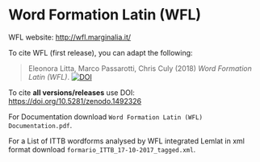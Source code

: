 # Word Formation Latin (WFL)

WFL website: http://wfl.marginalia.it/

To cite WFL (first release), you can adapt the following:

> Eleonora Litta, Marco Passarotti, Chris Culy (2018) *Word Formation Latin (WFL)*. [![DOI](https://zenodo.org/badge/DOI/10.5281/zenodo.1492326.svg)](https://doi.org/10.5281/zenodo.1492326)

To cite **all versions/releases** use DOI: https://doi.org/10.5281/zenodo.1492326

For Documentation download `Word Formation Latin (WFL) Documentation.pdf`.

For a List of ITTB wordforms analysed by WFL integrated Lemlat in xml format download `formario_ITTB_17-10-2017_tagged.xml`.
